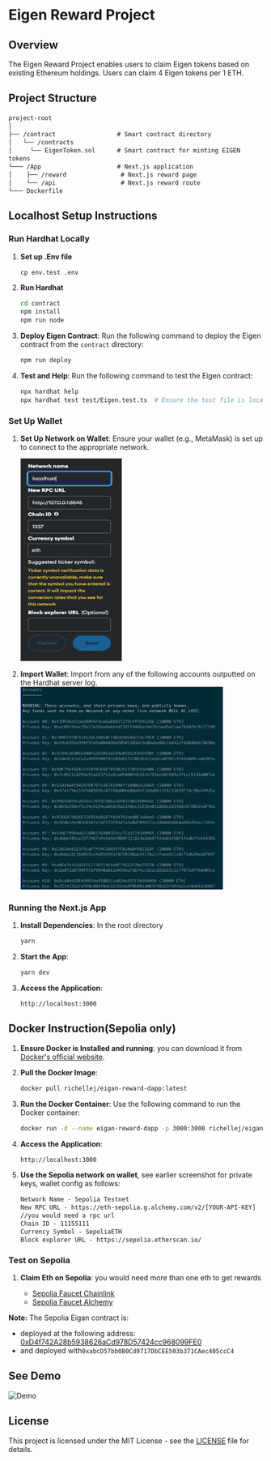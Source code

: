 # Eigen Reward Project 

## Overview
The Eigen Reward Project enables users to claim Eigen tokens based on existing Ethereum holdings. Users can claim 4 Eigen tokens per 1 ETH. 


## Project Structure
```
project-root
│
├── /contract                 # Smart contract directory
│   └── /contracts
│     └── EigenToken.sol      # Smart contract for minting EIGEN tokens
└─── /App                     # Next.js application
│    ├── /reward               # Next.js reward page
│    └── /api                  # Next.js reward route
└─── Dockerfile     
```

## Localhost Setup Instructions
### Run Hardhat Locally
1. **Set up .Env file**
   ```
   cp env.test .env
   ```
2. **Run Hardhat**
   ```bash
   cd contract
   npm install
   npm run node
   ```
3. **Deploy Eigen Contract**: Run the following command to deploy the Eigen contract from the `contract` directory:
   ```bash
   npm run deploy 
   ```
4. **Test and Help**: Run the following command to test the Eigen contract:
   ```bash
   npx hardhat help
   npx hardhat test test/Eigen.test.ts  # Ensure the test file is located in the `test` directory.
   ```

### Set Up Wallet
1. **Set Up Network on Wallet**: Ensure your wallet (e.g., MetaMask) is set up to connect to the appropriate network.
    
     <img src="public/doc/img.png" alt="Description" width="200" height="400">

2. **Import Wallet**: Import from any of the following accounts outputted on the Hardhat server log.
    <img src="public/doc/img_1.png" alt="Description" width="400" height="400">

### Running the Next.js App
1. **Install Dependencies**: In the root directory 
   ```bash
   yarn 
   ```
2. **Start the App**: 
   ```bash
   yarn dev 
   ```
3. **Access the Application**:
   ```
   http://localhost:3000 
   ```

## Docker Instruction(Sepolia only)

1. **Ensure Docker is Installed and running**:  you can download it from [Docker's official website](https://www.docker.com/get-started).

2. **Pull the Docker Image**: 
   ```bash
   docker pull richellej/eigan-reward-dapp:latest
   ```

3. **Run the Docker Container**: Use the following command to run the Docker container:
   ```bash
   docker run -d --name eigan-reward-dapp -p 3000:3000 richellej/eigan-reward-dapp:latest
   ```
4. **Access the Application**:
   ```
   http://localhost:3000 
   ```
5. **Use the Sepolia network on wallet**, see earlier screenshot for private keys,  wallet config as follows: 
   ```
   Network Name - Sepolia Testnet
   New RPC URL - https://eth-sepolia.g.alchemy.com/v2/[YOUR-API-KEY] //you would need a rpc url
   Chain ID - 11155111
   Currency Symbol - SepoliaETH
   Block explorer URL - https://sepolia.etherscan.io/
   ```
### Test on Sepolia 
1. **Claim Eth on Sepolia**: you would need more than one eth to get rewards  
   
   * [Sepolia Faucet Chainlink](https://faucets.chain.link/sepolia)
   * [Sepolia Faucet Alchemy](https://www.alchemy.com/faucets/ethereum-sepolia)
   
   
**Note:** The Sepolia Eigan contract is:
* deployed at the following address: 
[0xD4f742A28b5938626aCd978D57424cc968099FE0](https://sepolia.etherscan.io/address/0xD4f742A28b5938626aCd978D57424cc968099FE0) 
* and deployed with```0xabcD57bb0B0Cd9717DbCEE503b371CAec405ccC4```

## See Demo
![Demo](public/doc/Eigan-rewards-demo.gif)


## License
This project is licensed under the MIT License - see the [LICENSE](LICENSE) file for details.

